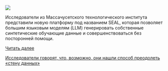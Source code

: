 <!--2025-06-29 13:17:58-->
<div class="yb">
  <div class="rss habr"><img src="https://habrastorage.org/getpro/habr/upload_files/f87/06b/197/f8706b197870cd5059ac387989666e8b.jpg" /><p>Исследователи из Массачусетского технологического института представили новую платформу под названием SEAL, которая позволяет большим языковым моделям (LLM) генерировать собственные синтетические обучающие данные и совершенствоваться без посторонней помощи.</p> <a href="https://habr.com/ru/articles/923100/#habracut">Читать далее</a> <p class="titl"><a href="https://habr.com/ru/companies/bothub/news/923100/?utm_source=habrahabr&utm_medium=rss&utm_campaign=923100">Исследователи говорят, что, возможно, они нашли способ преодолеть «стену данных»</a></p></div>
</div>
